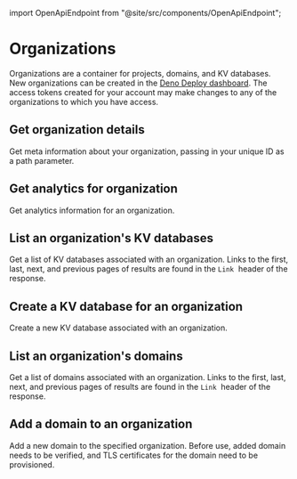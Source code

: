 import OpenApiEndpoint from "@site/src/components/OpenApiEndpoint";

# Organizations

Organizations are a container for projects, domains, and KV databases. New
organizations can be created in the
[Deno Deploy dashboard](https://dash.deno.com). The access tokens created for
your account may make changes to any of the organizations to which you have
access.

## Get organization details

<OpenApiEndpoint path="/organizations/{organizationId}" method="get">
  Get meta information about your organization, passing in your
  unique ID as a path parameter.
</OpenApiEndpoint>

## Get analytics for organization

<OpenApiEndpoint path="/organizations/{organizationId}/analytics" method="get">
  Get analytics information for an organization.
</OpenApiEndpoint>

## List an organization's KV databases

<OpenApiEndpoint path="/organizations/{organizationId}/databases" method="get">
  Get a list of KV databases associated with an organization. Links to the first,
  last, next, and previous pages of results are found in the <code>Link</code>
  &nbsp;header of the response.
</OpenApiEndpoint>

## Create a KV database for an organization

<OpenApiEndpoint path="/organizations/{organizationId}/databases" method="post">
  Create a new KV database associated with an organization.
</OpenApiEndpoint>

## List an organization's domains

<OpenApiEndpoint path="/organizations/{organizationId}/domains" method="get">
  Get a list of domains associated with an organization. Links to the first,
  last, next, and previous pages of results are found in the <code>Link</code>
  &nbsp;header of the response.
</OpenApiEndpoint>

## Add a domain to an organization

<OpenApiEndpoint path="/organizations/{organizationId}/domains" method="post">
  Add a new domain to the specified organization. Before use, added domain
  needs to be verified, and TLS certificates for the domain need to be
  provisioned.
</OpenApiEndpoint>
